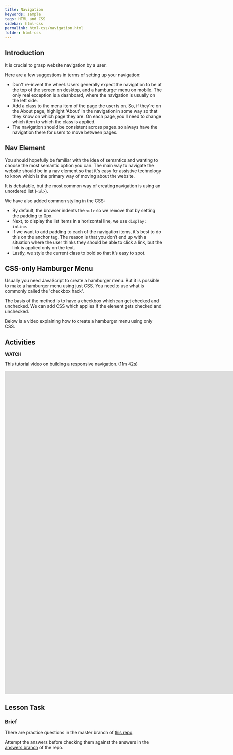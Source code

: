 ```yaml
---
title: Navigation
keywords: sample
tags: HTML and CSS
sidebar: html-css
permalink: html-css/navigation.html
folder: html-css
---
```

## Introduction

It is crucial to grasp website navigation by a user.

Here are a few suggestions in terms of setting up your navigation:

- Don't re-invent the wheel. Users generally expect the navigation to be at the top of the screen on desktop, and a hamburger menu on mobile. The only real exception is a dashboard, where the navigation is usually on the left side.
- Add a class to the menu item of the page the user is on. So, if they're on the About page, highlight 'About' in the navigation in some way so that they know on which page they are. On each page, you'll need to change which item to which the class is applied.
- The navigation should be consistent across pages, so always have the navigation there for users to move between pages.

## Nav Element

You should hopefully be familiar with the idea of semantics and wanting to choose the most semantic option you can. The main way to navigate the website should be in a nav element so that it's easy for assistive technology to know which is the primary way of moving about the website.

It is debatable, but the most common way of creating navigation is using an unordered list (`<ul>`).

We have also added common styling in the CSS:

- By default, the browser indents the `<ul>` so we remove that by setting the padding to 0px.
- Next, to display the list items in a horizontal line, we use `display: inline`.
- If we want to add padding to each of the navigation items, it's best to do this on the anchor tag. The reason is that you don't end up with a situation where the user thinks they should be able to click a link, but the link is applied only on the text.
- Lastly, we style the current class to bold so that it's easy to spot.

## CSS-only Hamburger Menu

Usually you need JavaScript to create a hamburger menu. But it is possible to make a hamburger menu using just CSS. You need to use what is commonly called the 'checkbox hack'.

The basis of the method is to have a checkbox which can get checked and unchecked. We can add CSS which applies if the element gets checked and unchecked.

Below is a video explaining how to create a hamburger menu using only CSS.

## Activities

**WATCH**

This tutorial video on building a responsive navigation. (11m 42s)

<iframe src="https://player.vimeo.com/video/662883528?h=a4cae2c618&amp;badge=0&amp;autopause=0&amp;player_id=0&amp;app_id=58479" width="1914" height="1036" frameborder="0" allow="autoplay; fullscreen; picture-in-picture" allowfullscreen title="Responsive Navigation"></iframe>

## Lesson Task

### Brief

There are practice questions in the master branch of [this repo](https://github.com/Noroff-Education/lesson-task-htmlcss-module2-lesson3).

Attempt the answers before checking them against the answers in the [answers branch](https://github.com/Noroff-Education/lesson-task-htmlcss-module2-lesson3/tree/answers) of the repo.
